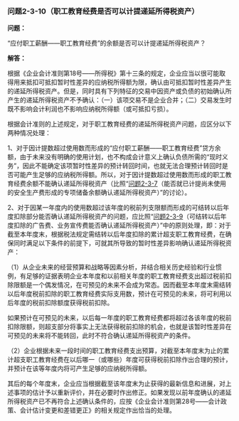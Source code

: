 ### 问题2-3-10（职工教育经费是否可以计提递延所得税资产）

**问题：**

“应付职工薪酬——职工教育经费”的余额是否可以计提递延所得税资产？

**解答：**

根据《企业会计准则第18号——所得税》第十三条的规定，企业应当以很可能取得用来抵扣可抵扣暂时性差异的应纳税所得额为限，确认由可抵扣暂时性差异产生的递延所得税资产。但是，同时具有下列特征的交易中因资产或负债的初始确认所产生的递延所得税资产不予确认：（一）该项交易不是企业合并；（二）交易发生时既不影响会计利润也不影响应纳税所得额（或可抵扣亏损）。

根据会计准则的上述规定，对于职工教育经费的递延所得税资产问题，应区分以下两种情况处理：

1、对于因计提数超过使用数而形成的“应付职工薪酬——职工教育经费”贷方余额，由于未来没有明确的使用计划，也不构成会计意义上确认负债所需的“现时义务”，因此不能确定该项暂时性差异的预计转回时间，也就无法合理预计转回时是否可能产生足够的应纳税所得额。所以，对于因计提数超过使用数而形成的职工教育经费余额不能确认递延所得税资产（比照“[问题2-3-7](#_Hlk379234068)（能否就已计提尚未使用的安全生产费形成的专项储备余额确认递延所得税资产）”的讨论）。

2、对于因某一年度内的使用数超过该年度的税前列支限额而形成的可结转以后年度扣除部分能否确认递延所得税资产的问题，应比照“[问题2-3-9](#_Hlk379234116)（可结转以后年度扣除的广告费、业务宣传费能否确认递延所得税资产）”中的原则处理，即：对于截至本年度末，根据税法规定需结转以后年度扣除的累计超支职工教育经费，在确保同时满足以下条件的前提下，可就其所导致的暂时性差异影响确认递延所得税资产：

（1）从企业未来的经营预算和战略等因素分析，并结合相关历史经验和行业惯例，有足够的证据表明企业本年度和以前相关年度的职工教育经费支出超过税前扣除限额是一个偶发情况，在可预见的未来不会成为常态。因而截至本年度末需结转以后年度税前扣除的职工教育经费实际支用数，预计在可预见的未来，将可利用以后年度的税前扣除额度获得税前扣除。

如果预计在可预见的未来，以后每一年度的职工教育经费都将超过各该年度的税前扣除限额，则超支部分将事实上无法获得税前扣除的机会，也就是该暂时性差异在可预见的未来将不能转回，此时不符合确认递延所得税资产的条件。

（2）企业根据未来一段时间的职工教育经费支出预算，对截至本年度末为止的累计超支职工教育经费在以后哪一（或哪些）年度可获得税前扣除作出合理的预计，并预计在该等年度内将可产生足够的应纳税所得额。

其后的每个年度末，企业应当根据截至该年度末为止获得的最新信息和进展，对上述事项的估计予以重新评价，并在必要时作出修正。如果发现以前年度确认的递延所得税资产已不再符合上述确认条件的，应按《企业会计准则第28号——会计政策、会计估计变更和差错更正》的相关规定作出恰当的处理。
